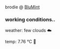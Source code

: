 brodie @ [BluMint](https://www.linkedin.com/company/blumint-io/)

<!--weather_start-->
### working conditions..

weather: few clouds ☁️

temp: 7.76 °C 🧥

<!--weather_end-->
